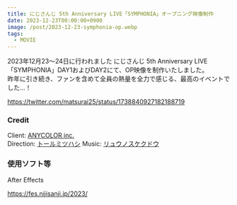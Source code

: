 ```yaml
---
title: にじさんじ 5th Anniversary LIVE「SYMPHONIA」オープニング映像制作
date: 2023-12-23T00:00:00+0900
image: /post/2023-12-23-symphonia-op.webp
tags:
  - MOVIE
---
```


2023年12月23〜24日に行われました にじさんじ 5th Anniversary LIVE「SYMPHONIA」DAY1およびDAY2にて、OP映像を制作いたしました。  
昨年に引き続き、ファンを含めて全員の熱量を全力で感じる、最高のイベントでした...！

https://twitter.com/matsurai25/status/1738840927182188719

### Credit

Client: [ANYCOLOR inc.](https://www.anycolor.co.jp/)  
Direction: [トールミツハシ](https://twitter.com/tohru_m)
Music: [リュウノスケクドウ](https://twitter.com/ryunosuke_kudo)

### 使用ソフト等

After Effects

https://fes.nijisanji.jp/2023/
